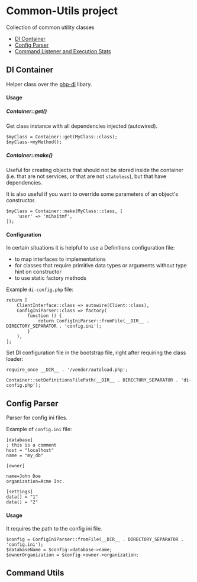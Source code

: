 # Common-Utils project
Collection of common utility classes 
* [DI Container](#di-container)
* [Config Parser](#config-parser)
* [Command Listener and Execution Stats](#command-utils)

## DI Container
Helper class over the [php-di](https://php-di.org/doc/) libary.

#### Usage
##### Container::get()
Get class instance with all dependencies injected (autowired).
```
$myClass = Container::get(MyClass::class);
$myClass->myMethod();
```

##### Container::make()
Useful for creating objects that should not be stored inside the container
(i.e. that are not services, or that are not `stateless`), but that have dependencies.

It is also useful if you want to override some parameters of an object's constructor.
```
$myClass = Container::make(MyClass::class, [
    'user' => 'mihaitmf',
]);
```

#### Configuration
In certain situations it is helpful to use a Definitions configuration file:
* to map interfaces to implementations
* for classes that require primitive data types or arguments without type hint on constructor
* to use static factory methods

Example `di-config.php` file:
```
return [
    ClientInterface::class => autowire(Client::class),
    ConfigIniParser::class => factory(
        function () {
            return ConfigIniParser::fromFile(__DIR__ . DIRECTORY_SEPARATOR . 'config.ini');
        }
    ),
];
```
Set DI configuration file in the bootstrap file, right after requiring the class loader:
```
require_once __DIR__ . '/vendor/autoload.php';

Container::setDefinitionsFilePath(__DIR__ . DIRECTORY_SEPARATOR . 'di-config.php');
```

## Config Parser
Parser for config ini files.

Example of `config.ini` file:
```
[database]
; this is a comment
host = "localhost"
name = "my_db"

[owner]

name=John Doe
organization=Acme Inc.

[settings]
data[] = "1"
data[] = "2"
```

#### Usage
It requires the path to the config ini file.
```
$config = ConfigIniParser::fromFile(__DIR__ . DIRECTORY_SEPARATOR . 'config.ini');
$databaseName = $config->database->name;
$ownerOrganization = $config->owner->organization;
```

## Command Utils
